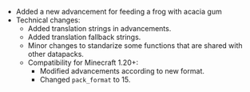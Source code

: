 
- Added a new advancement for feeding a frog with acacia gum
- Technical changes:
  - Added translation strings in advancements.
  - Added translation fallback strings.
  - Minor changes to standarize some functions that are shared with other datapacks.
  - Compatibility for Minecraft 1.20+:
    - Modified advancements according to new format.
    - Changed `pack_format` to 15.